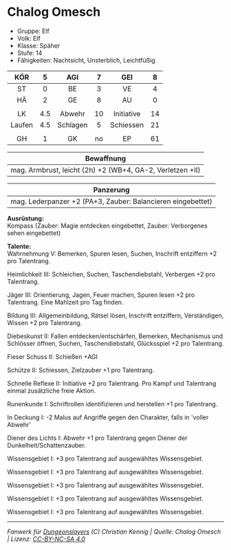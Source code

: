 # Chalog Omesch  
- Gruppe: Elf  
- Volk: Elf  
- Klasse: Späher  
- Stufe: 14  
- Fähigkeiten: Nachtsicht, Unsterblich, Leichtfüßig  


| KÖR | 5 | AGI | 7 | GEI | 8 |
| :-: | :-: | :-: | :-: | :-: | :-: |
| ST | 0 | BE | 3 | VE | 4 |
| HÄ | 2 | GE | 8 | AU | 0 |
|  |
| LK | 4.5 | Abwehr | 10 | Initiative | 14 |
| Laufen | 4.5 | Schlagen | 5 | Schiessen | 21 |
|  |
| GH | 1 | GK | no | EP | 61 |

| Bewaffnung |
| --- |
| mag. Armbrust, leicht (2h) +2 (WB+4, GA-2, Verletzen +II) |


| Panzerung |
| --- |
| mag. Lederpanzer +2 (PA+3, Zauber: Balancieren eingebettet) |


**Ausrüstung:**  
Kompass (Zauber: Magie entdecken eingebettet, Zauber: Verborgenes sehen eingebettet)

**Talente:**  
Wahrnehmung V: Bemerken, Spuren lesen, Suchen, Inschrift entziffern +2 pro Talentrang.

Heimlichkeit III: Schleichen, Suchen, Taschendiebstahl, Verbergen +2 pro Talentrang.

Jäger III: Orientierung, Jagen, Feuer machen, Spuren lesen +2 pro Talentrang. Eine Mahlzeit pro Tag finden.

Bildung III: Allgemeinbildung, Rätsel lösen, Inschrift entziffern, Verständigen, Wissen +2 pro Talentrang.

Diebeskunst II: Fallen entdecken/entschärfen, Bemerken, Mechanismus und Schlösser öffnen, Suchen, Taschendiebstahl, Glücksspiel +2 pro Talentrang.

Fieser Schuss II: Schießen +AGI

Schütze II: Schiessen, Zielzauber +1 pro Talentrang.

Schnelle Reflexe II: Initiative +2 pro Talentrang. Pro Kampf und Talentrang einmal zusätzliche freie Aktion.

Runenkunde I: Schriftrollen identifizieren und herstellen +1 pro Talentrang.

In Deckung I: -2 Malus auf Angriffe gegen den Charakter, falls in 'voller Abwehr'

Diener des Lichts I: Abwehr +1 pro Talentrang gegen Diener der Dunkelheit/Schattenzauber.

Wissensgebiet I: +3 pro Talentrang auf ausgewähltes Wissensgebiet.

Wissensgebiet I: +3 pro Talentrang auf ausgewähltes Wissensgebiet.

Wissensgebiet I: +3 pro Talentrang auf ausgewähltes Wissensgebiet.

Wissensgebiet I: +3 pro Talentrang auf ausgewähltes Wissensgebiet.

Wissensgebiet I: +3 pro Talentrang auf ausgewähltes Wissensgebiet.





___
*Fanwerk für [Dungeonslayers](https://www.dungeonslayers.net/) (C) Christian Kennig | Quelle: Chalog Omesch | Lizenz: [CC-BY-NC-SA 4.0](https://creativecommons.org/licenses/by-nc-sa/4.0/deed.de)*